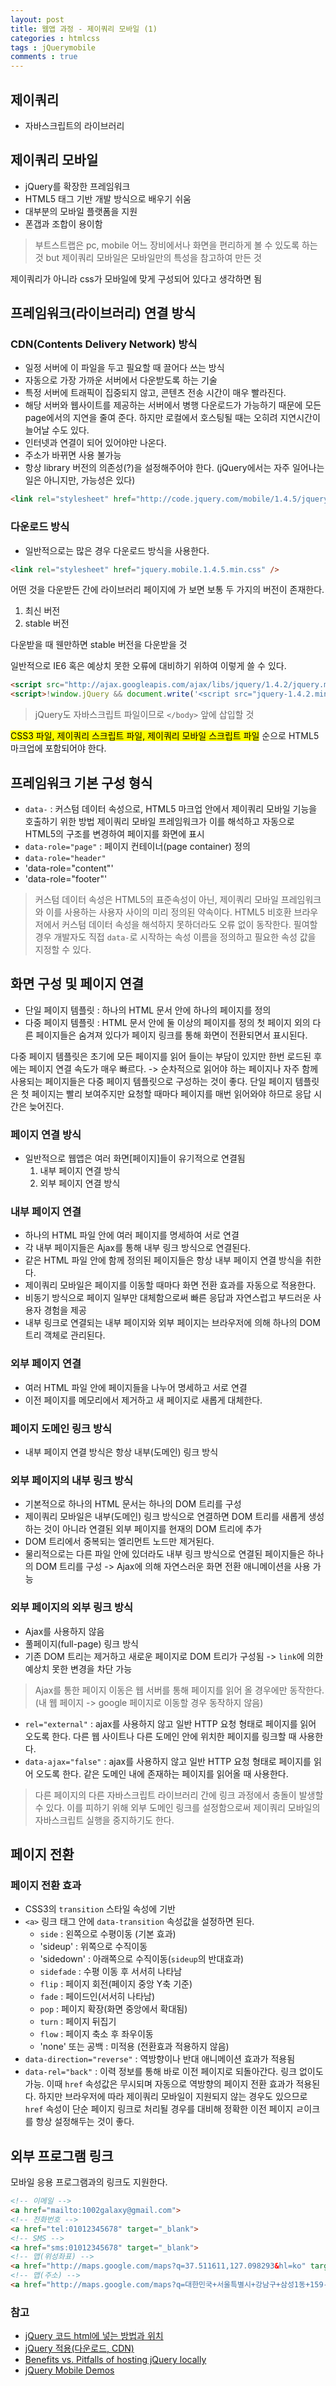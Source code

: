 ```yaml
---
layout: post
title: 웹앱 과정 - 제이쿼리 모바일 (1)
categories : htmlcss
tags : jQuerymobile
comments : true
---
```


## 제이쿼리
- 자바스크립트의 라이브러리

## 제이쿼리 모바일
- jQuery를 확장한 프레임워크
- HTML5 태그 기반 개발 방식으로 배우기 쉬움
- 대부분의 모바일 플랫폼을 지원
- 폰갭과 조합이 용이함

> 부트스트랩은 pc, mobile 어느 장비에서나 화면을 편리하게 볼 수 있도록 하는 것
but 제이쿼리 모바일은 모바일만의 특성을 참고하여 만든 것

제이쿼리가 아니라 css가 모바일에 맞게 구성되어 있다고 생각하면 됨

## 프레임워크(라이브러리) 연결 방식
### CDN(Contents Delivery Network) 방식
- 일정 서버에 이 파일을 두고 필요할 때 끌어다 쓰는 방식
- 자동으로 가장 가까운 서버에서 다운받도록 하는 기술
- 특정 서버에 트래픽이 집중되지 않고, 콘텐츠 전송 시간이 매우 빨라진다.
- 해당 서버와 웹사이트를 제공하는 서버에서 병행 다운로드가 가능하기 때문에 모든 page에서의 지연을 줄여 준다. 하지만 로컬에서 호스팅될 때는 오히려 지연시간이 늘어날 수도 있다.
- 인터넷과 연결이 되어 있어야만 나온다.
- 주소가 바뀌면 사용 불가능
- 항상 library 버전의 의존성(?)을 설정해주어야 한다. (jQuery에서는 자주 일어나는 일은 아니지만, 가능성은 있다)
```HTML
<link rel="stylesheet" href="http://code.jquery.com/mobile/1.4.5/jquery.mobile-1.4.5.min.css" />
```

### 다운로드 방식
- 일반적으로는 많은 경우 다운로드 방식을 사용한다.
```HTML
<link rel="stylesheet" href="jquery.mobile.1.4.5.min.css" />
```

어떤 것을 다운받든 간에 라이브러리 페이지에 가 보면 보통 두 가지의 버전이 존재한다.

1. 최신 버전
2. stable 버전

다운받을 때 웬만하면 stable 버전을 다운받을 것

일반적으로 IE6 혹은 예상치 못한 오류에 대비하기 위하여 이렇게 쓸 수 있다.
```HTML
<script src="http://ajax.googleapis.com/ajax/libs/jquery/1.4.2/jquery.min.js"></script>
<script>!window.jQuery && document.write('<script src="jquery-1.4.2.min.js"><\/script>')</script>
```

> jQuery도 자바스크립트 파일이므로 `</body>` 앞에 삽입할 것

<mark>CSS3 파일, 제이쿼리 스크립트 파일, 제이쿼리 모바일 스크립트 파일</mark> 순으로 HTML5 마크업에 포함되어야 한다.

## 프레임워크 기본 구성 형식
- `data-` : 커스텀 데이터 속성으로, HTML5 마크업 안에서 제이쿼리 모바일 기능을 호출하기 위한 방법
    제이쿼리 모바일 프레임워크가 이를 해석하고 자동으로 HTML5의 구조를 변경하여 페이지를 화면에 표시
- `data-role="page"` : 페이지 컨테이너(page container) 정의
- `data-role="header"`
- 'data-role="content"'
- 'data-role="footer"'

> 커스텀 데이터 속성은 HTML5의 표준속성이 아닌, 제이쿼리 모바일 프레임워크와 이를 사용하는 사용자 사이의 미리 정의된 약속이다. HTML5 비호환 브라우저에서 커스텀 데이터 속성을 해석하지 못하더라도 오류 없이 동작한다. 필여할 경우 개발자도 직접 `data-`로 시작하는 속성 이름을 정의하고 필요한 속성 값을 지정할 수 있다.

## 화면 구성 및 페이지 연결
- 단일 페이지 템플릿 : 하나의 HTML 문서 안에 하나의 페이지를 정의
- 다중 페이지 템플릿 : HTML 문서 안에 둘 이상의 페이지를 정의
    첫 페이지 외의 다른 페이지들은 숨겨져 있다가 페이지 링크를 통해 화면이 전환되면서 표시된다.

다중 페이지 템플릿은 초기에 모든 페이지를 읽어 들이는 부담이 있지만 한번 로드된 후에는 페이지 연결 속도가 매우 빠르다.
-> 순차적으로 읽어야 하는 페이지나 자주 함께 사용되는 페이지들은 다중 페이지 템플릿으로 구성하는 것이 좋다.
단일 페이지 템플릿은 첫 페이지는 빨리 보여주지만 요청할 때마다 페이지를 매번 읽어와야 하므로 응답 시간은 늦어진다.

### 페이지 연결 방식
- 일반적으로 웹앱은 여러 화면[페이지]들이 유기적으로 연결됨
    1. 내부 페이지 연결 방식
    2. 외부 페이지 연결 방식

### 내부 페이지 연결
- 하나의 HTML 파일 안에 여러 페이지를 명세하여 서로 연결
- 각 내부 페이지들은 Ajax를 통해 내부 링크 방식으로 연결된다.
- 같은 HTML 파일 안에 함께 정의된 페이지들은 항상 내부 페이지 연결 방식을 취한다.
- 제이쿼리 모바일은 페이지를 이동할 때마다 화면 전환 효과를 자동으로 적용한다.
- 비동기 방식으로 페이지 일부만 대체함으로써 빠른 응답과 자연스럽고 부드러운 사용자 경험을 제공
- 내부 링크로 연결되는 내부 페이지와 외부 페이지는 브라우저에 의해 하나의 DOM 트리 객체로 관리된다.

### 외부 페이지 연결
- 여러 HTML 파일 안에 페이지들을 나누어 명세하고 서로 연결
- 이전 페이지를 메모리에서 제거하고 새 페이지로 새롭게 대체한다.

### 페이지 도메인 링크 방식
- 내부 페이지 연결 방식은 항상 내부(도메인) 링크 방식

### 외부 페이지의 내부 링크 방식
- 기본적으로 하나의 HTML 문서는 하나의 DOM 트리를 구성
- 제이쿼리 모바일은 내부(도메인) 링크 방식으로 연결하면 DOM 트리를 새롭게 생성하는 것이 아니라 연결된 외부 페이지를 현재의 DOM 트리에 추가
- DOM 트리에서 중복되는 엘리먼트 노드만 제거된다.
- 물리적으로는 다른 파일 안에 있더라도 내부 링크 방식으로 연결된 페이지들은 하나의 DOM 트리를 구성 -> Ajax에 의해 자연스러운 화면 전환 애니메이션을 사용 가능

### 외부 페이지의 외부 링크 방식
- Ajax를 사용하지 않음
- 풀페이지(full-page) 링크 방식
- 기존 DOM 트리는 제거하고 새로운 페이지로 DOM 트리가 구성됨 -> `link`에 의한 예상치 못한 변경을 차단 가능

> Ajax를 통한 페이지 이동은 웹 서버를 통해 페이지를 읽어 올 경우에만 동작한다. (내 웹 페이지 -> google 페이지로 이동할 경우 동작하지 않음)


- `rel="external"` : ajax를 사용하지 않고 일반 HTTP 요청 형태로 페이지를 읽어 오도록 한다.
    다른 웹 사이트나 다른 도메인 안에 위치한 페이지를 링크할 때 사용한다.
- `data-ajax="false"` : ajax를 사용하지 않고 일반 HTTP 요청 형태로 페이지를 읽어 오도록 한다.
    같은 도메인 내에 존재하는 페이지를 읽어올 때 사용한다.

> 다른 페이지의 다른 자바스크립트 라이브러리 간에 링크 과정에서 충돌이 발생할 수 있다. 이를 피하기 위해 외부 도메인 링크를 설정함으로써 제이쿼리 모바일의 자바스크립트 실행을 중지하기도 한다.

## 페이지 전환

### 페이지 전환 효과
- CSS3의 `transition` 스타일 속성에 기반
- `<a>` 링크 태그 안에 `data-transition` 속성값을 설정하면 된다.
    - `side` : 왼쪽으로 수평이동 (기본 효과)
    - 'sideup' : 위쪽으로 수직이동
    - 'sidedown' : 아래쪽으로 수직이동(`sideup`의 반대효과)
    - `sidefade` : 수평 이동 후 서서히 나타남
    - `flip` : 페이지 회전(페이지 중앙 Y축 기준)
    - `fade` : 페이드인(서서히 나타남)
    - `pop` : 페이지 확장(화면 중앙에서 확대됨)
    - `turn` : 페이지 뒤집기
    - `flow` : 페이지 축소 후 좌우이동
    - 'none' 또는 공백 : 미적용 (전환효과 적용하지 않음)
- `data-direction="reverse"` : 역방향이나 반대 애니메이션 효과가 적용됨
- `data-rel="back"` : 이력 정보를 통해 바로 이전 페이지로 되돌아간다. 링크 없이도 가능. 이때 `href` 속성값은 무시되며 자동으로 역방향의 페이지 전환 효과가 적용된다.
    하지만 브라우저에 따라 제이쿼리 모바일이 지원되지 않는 경우도 있으므로 `href` 속성이 단순 페이지 링크로 처리될 경우를 대비해 정확한 이전 페이지 ㄹ이크를 항상 설정해두는 것이 좋다.

## 외부 프로그램 링크
모바일 응용 프로그램과의 링크도 지원한다.
```HTML
<!-- 이메일 -->
<a href="mailto:1002galaxy@gmail.com">
<!-- 전화번호 -->
<a href="tel:01012345678" target="_blank">
<!-- SMS -->
<a href="sms:01012345678" target="_blank">
<!-- 맵(위성좌표) -->
<a href="http://maps.google.com/maps?q=37.511611,127.098293&hl=ko" target="_blank">
<!-- 맵(주소) -->
<a href="http://maps.google.com/maps?q=대한민국+서울특별시+강남구+삼성1동+159-1&hl=ko" target="_blank">
```

### 참고
- [jQuery 코드 html에 넣는 방법과 위치](https://demun.tistory.com/2073)
- [jQuery 적용(다운로드, CDN)](http://www.devkuma.com/books/pages/167)
- [Benefits vs. Pitfalls of hosting jQuery locally](https://stackoverflow.com/questions/3832446/benefits-vs-pitfalls-of-hosting-jquery-locally)
- [jQuery Mobile Demos](https://demos.jquerymobile.com/1.4.5/)
